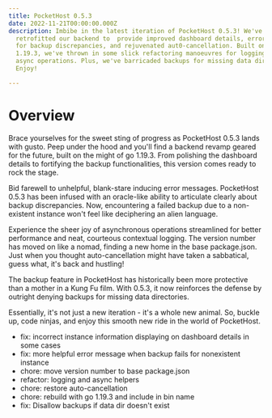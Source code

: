 ```yaml
---
title: PocketHost 0.5.3
date: 2022-11-21T00:00:00.000Z
description: Imbibe in the latest iteration of PocketHost 0.5.3! We've
  retrofitted our backend to  provide improved dashboard details, error messages
  for backup discrepancies, and rejuvenated aut0-cancellation. Built on go
  1.19.3, we've thrown in some slick refactoring manoeuvres for logging and
  async operations. Plus, we've barricaded backups for missing data directories.
  Enjoy!

---
```


# Overview

Brace yourselves for the sweet sting of progress as PocketHost 0.5.3 lands with gusto. Peep under the hood and you'll find a backend revamp geared for the future, built on the might of go 1.19.3. From polishing the dashboard details to fortifying the backup functionalities, this version comes ready to rock the stage.

Bid farewell to unhelpful, blank-stare inducing error messages. PocketHost 0.5.3 has been infused with an oracle-like ability to articulate clearly about backup discrepancies. Now, encountering a failed backup due to a non-existent instance won't feel like deciphering an alien language.

Experience the sheer joy of asynchronous operations streamlined for better performance and neat, courteous contextual logging. The version number has moved on like a nomad, finding a new home in the base package.json. Just when you thought auto-cancellation might have taken a sabbatical, guess what, it's back and hustling!

The backup feature in PocketHost has historically been more protective than a mother in a Kung Fu film. With 0.5.3, it now reinforces the defense by outright denying backups for missing data directories.

Essentially, it's not just a new iteration - it's a whole new animal. So, buckle up, code ninjas, and enjoy this smooth new ride in the world of PocketHost.


- fix: incorrect instance information displaying on dashboard details in some cases
- fix: more helpful error message when backup fails for nonexistent instance
- chore: move version number to base package.json
- refactor: logging and async helpers
- chore: restore auto-cancellation
- chore: rebuild with go 1.19.3 and include in bin name
- fix: Disallow backups if data dir doesn't exist
